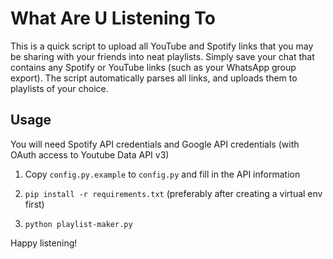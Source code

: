 # What Are U Listening To

This is a quick script to upload all YouTube and Spotify links that you may be sharing with your friends into neat playlists. Simply save your chat that contains any Spotify or YouTube links (such as your WhatsApp group export). The script automatically parses all links, and uploads them to playlists of your choice.

## Usage

You will need Spotify API credentials and Google API credentials (with OAuth access to Youtube Data API v3)

1. Copy `config.py.example` to `config.py` and fill in the API information

2. `pip install -r requirements.txt` (preferably after creating a virtual env first)

3. `python playlist-maker.py`

Happy listening!
